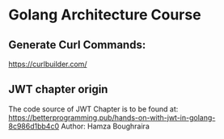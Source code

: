 # Golang Architecture Course

## Generate Curl Commands:
https://curlbuilder.com/

## JWT chapter origin
The code source of JWT Chapter is to be found at: 
https://betterprogramming.pub/hands-on-with-jwt-in-golang-8c986d1bb4c0
Author: Hamza Boughraira


